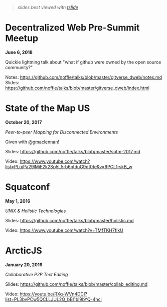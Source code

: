 > *slides best viewed with [tslide](https://github.com/dominictarr/tslide)*

# Decentralized Web Pre-Summit Meetup

**June 6, 2018**

Quickie lightning talk about "what if github were owned by the open source
community?"

Notes: https://github.com/noffle/talks/blob/master/gitverse_dweb/notes.md
Slides: https://github.com/noffle/talks/blob/master/gitverse_dweb/index.html

# State of the Map US

**October 20, 2017**

*Peer-to-peer Mapping for Disconnected Environments*

Given with [@gmaclennan](https://github.com/gmaclennan)!

Slides: https://github.com/noffle/talks/blob/master/sotm-2017.md

Video:
https://www.youtube.com/watch?list=PLqjPa29lMiE2k2Sp5L5rb6ntduG9dt0te&v=9PCL1rskB_w

# Squatconf

**May 1, 2016**

*UNIX & Holistic Technologies*

Slides: https://github.com/noffle/talks/blob/master/holistic.md

Video: https://www.youtube.com/watch?v=TMfTKH7fIkU

# ArcticJS

**January 20, 2016**

*Collaborative P2P Text Editing*

Slides: https://github.com/noffle/talks/blob/master/collab_editing.md

Video: https://youtu.be/RXq-WVn4DCI?list=PL3bvPCw5QCLLJUL2Q_bBI1bi9bYQ-4hci
